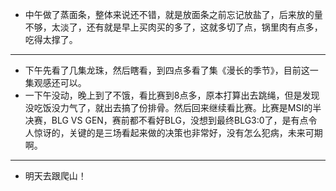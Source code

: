 - 中午做了蒸面条，整体来说还不错，就是放面条之前忘记放盐了，后来放的量不够，太淡了，还有就是早上买肉买的多了，这就多切了点，锅里肉有点多，吃得太撑了。
- ---
- 下午先看了几集龙珠，然后瞎看，到四点多看了集《漫长的季节》，目前这一集观感还可以。
- 一下午没动，晚上到了不饿，看比赛到8点多，原本打算出去跳绳，但是发现没吃饭没力气了，就出去搞了份排骨。然后回来继续看比赛。比赛是MSI的半决赛，BLG VS GEN，赛前都不看好BLG，没想到最终BLG3:0了，是有点令人惊讶的，关键的是三场看起来做的决策也非常好，没有怎么犯病，未来可期啊。
- ---
- 明天去跟爬山！